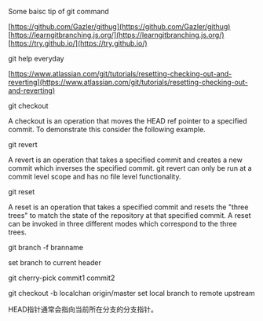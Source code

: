 Some baisc tip of git command


[https://github.com/Gazler/githug](https://github.com/Gazler/githug)
[https://learngitbranching.js.org/](https://learngitbranching.js.org/)
[https://try.github.io/](https://try.github.io/)

git help everyday

[https://www.atlassian.com/git/tutorials/resetting-checking-out-and-reverting](https://www.atlassian.com/git/tutorials/resetting-checking-out-and-reverting)

git checkout

A checkout is an operation that moves the HEAD ref pointer to a specified commit. To demonstrate this consider the following example.


git revert

A revert is an operation that takes a specified commit and creates a new commit which inverses the specified commit. git revert can only be run at a commit level scope and has no file level functionality.

git reset 

A reset is an operation that takes a specified commit and resets the "three trees" to match the state of the repository at that specified commit. A reset can be invoked in three different modes which correspond to the three trees.

git branch -f branname

set  branch to current header


git cherry-pick commit1 commit2 

git checkout -b localchan origin/master
set local branch to remote upstream


HEAD指针通常会指向当前所在分支的分支指针。
